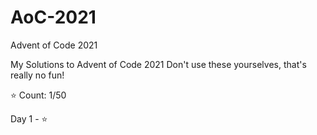 # AoC-2021
Advent of Code 2021

My Solutions to Advent of Code 2021
Don't use these yourselves, that's really no fun!

⭐ Count: 1/50

Day 1 - ⭐